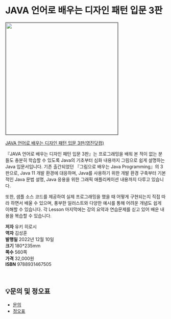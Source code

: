 # JAVA 언어로 배우는 디자인 패턴 입문 3판


<img src="https://www.youngjin.com/images/book_cover/9788931467505.jpg" height="350px" style="border: 2px solid grey;">

[JAVA 언어로 배우는 디자인 패턴 입문 3판(영진닷컴)](https://blog.naver.com/ydot/222911141970)

『JAVA 언어로 배우는 디자인 패턴 입문 3판』는 프로그래밍을 배워 본 적이 없는 분들도 충분히 학습할 수 있도록 Java의 기초부터 심화 내용까지 그림으로 쉽게 설명하는 Java 입문서입니다. 기존 출간되었던 『그림으로 배우는 Java Programming』의 3판으로, Java 11 개발 환경에 대응하며, Java를 사용하기 위한 개발 환경 구축부터 기본적인 Java 문법 설명, Java 응용을 위한 그래픽 애플리케이션 내용까지 다루고 있습니다.

또한, 샘플 소스 코드를 제공하여 실제 프로그래밍을 했을 때 어떻게 구현되는지 직접 따라 하면서 배울 수 있으며, 풍부한 일러스트와 다양한 예시를 통해 어려운 개념도 쉽게 이해할 수 있습니다. 각 Lesson 마지막에는 강의 요약과 연습문제를 싣고 있어 배운 내용을 복습할 수 있습니다.

**저자** 유키 히로시   
**역자** 김성훈  
**발행일** 2022년 12월 10일  
**크기** 180*235mm   
**쪽수** 560쪽  
**가격** 32,000원  
**ISBN** 9788931467505  

<br>

## 💡문의 및 정오표
- [문의](mailto:Support@youngjin.com)
- [정오표](https://www.youngjin.com/Artyboard/mboard.asp?strBoardID=errata)
